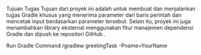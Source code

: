Tujuan Tugas
Tujuan dari proyek ini adalah untuk membuat dan menjalankan tugas Gradle khusus yang menerima parameter dari baris perintah dan mencetak input berdasarkan parameter tersebut. 
Selain itu, proyek ini juga menambahkan library eksternal menggunakan fitur manajemen dependensi Gradle dan dipush ke repositori GitHub .


Run Gradle Command
/gradlew greetingTask -Pname=YourName
